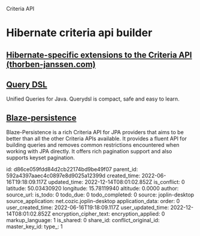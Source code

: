 Criteria API

# Hibernate criteria api builder

## [Hibernate-specific extensions to the Criteria API (thorben-janssen.com)](https://thorben-janssen.com/hibernate-specific-extensions-to-the-criteria-api/)

## [**Query DSL**](https://querydsl.com/)
Unified Queries for Java.
Querydsl is compact, safe
and easy to learn.

## [**Blaze-persistence**](https://github.com/Blazebit/blaze-persistence)
Blaze-Persistence is a rich Criteria API for JPA providers that aims to be better than all the other Criteria APIs available. It provides a fluent API for building queries and removes common restrictions encountered when working with JPA directly. It offers rich pagination support and also supports keyset pagination.


id: d86ce059fdd84d2cb22174bd9be49f07
parent_id: 592a4397aaec4c0897e8d9025a12399d
created_time: 2022-06-16T19:18:09.117Z
updated_time: 2022-12-14T08:01:02.852Z
is_conflict: 0
latitude: 50.03430920
longitude: 15.78119940
altitude: 0.0000
author: 
source_url: 
is_todo: 0
todo_due: 0
todo_completed: 0
source: joplin-desktop
source_application: net.cozic.joplin-desktop
application_data: 
order: 0
user_created_time: 2022-06-16T19:18:09.117Z
user_updated_time: 2022-12-14T08:01:02.852Z
encryption_cipher_text: 
encryption_applied: 0
markup_language: 1
is_shared: 0
share_id: 
conflict_original_id: 
master_key_id: 
type_: 1